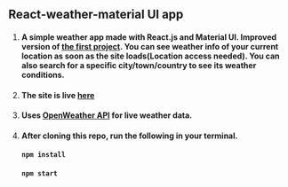 ## React-weather-material UI app

1. #### A simple weather app made with React.js and Material UI. Improved version of [the first project](https://github.com/saket2508/React-weather-app). You can see weather info of your current location as soon as the site loads(Location access needed). You can also search for a specific city/town/country to see its weather conditions.

2. #### The site is live [here](https://react-weather-material-ui.netlify.app/)


3. #### Uses [OpenWeather API](https://openweathermap.org/api) for live weather data.


4. #### After cloning this repo, run the following in your terminal.  
    #### `npm install`
    #### `npm start`
